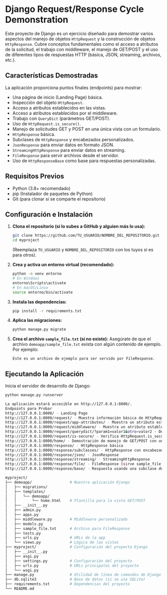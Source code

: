 # Django Request/Response Cycle Demonstration

Este proyecto de Django es un ejercicio diseñado para demostrar varios aspectos del manejo de objetos `HttpRequest` y la construcción de objetos `HttpResponse`. Cubre conceptos fundamentales como el acceso a atributos de la solicitud, el trabajo con middleware, el manejo de GET/POST y el uso de diferentes tipos de respuestas HTTP (básica, JSON, streaming, archivos, etc.).

## Características Demostradas

La aplicación proporciona puntos finales (endpoints) para mostrar:

*   Una página de inicio (Landing Page) básica.
*   Inspección del objeto `HttpRequest`.
*   Acceso a atributos establecidos en las vistas.
*   Acceso a atributos establecidos por el middleware.
*   Trabajo con `QueryDict` (parámetros GET/POST).
*   Uso de `HttpRequest.is_secure()`.
*   Manejo de solicitudes GET y POST en una única vista con un formulario.
*   `HttpResponse` básica.
*   Subclases de `HttpResponse` y encabezados personalizados.
*   `JsonResponse` para enviar datos en formato JSON.
*   `StreamingHttpResponse` para enviar datos en streaming.
*   `FileResponse` para servir archivos desde el servidor.
*   Uso de `HttpResponseBase` como base para respuestas personalizadas.

## Requisitos Previos

*   Python (3.8+ recomendado)
*   pip (Instalador de paquetes de Python)
*   Git (para clonar si se comparte el repositorio)

## Configuración e Instalación

1.  **Clona el repositorio (si lo subes a GitHub y alguien más lo usa):**
    ```bash
    git clone https://github.com/TU_USUARIO/NOMBRE_DEL_REPOSITORIO.git
    cd myproject
    ```
    (Reemplaza `TU_USUARIO` y `NOMBRE_DEL_REPOSITORIO` con los tuyos si es para otros).

2.  **Crea y activa un entorno virtual (recomendado):**
    ```bash
    python -m venv entorno
    # En Windows
    entorno\Scripts\activate
    # En macOS/Linux
    source entorno/bin/activate
    ```

3.  **Instala las dependencias:**
    ```bash
    pip install -r requirements.txt
    ```

4.  **Aplica las migraciones:**
    ```bash
    python manage.py migrate
    ```

5.  **Crea el archivo `sample_file.txt` (si no existe):**
    Asegúrate de que el archivo `demoapp/sample_file.txt` exista con algún contenido de ejemplo. Por ejemplo:
    ```
    Este es un archivo de ejemplo para ser servido por FileResponse.
    ```

## Ejecutando la Aplicación

Inicia el servidor de desarrollo de Django:

```bash
python manage.py runserver

La aplicación estará accesible en http://127.0.0.1:8000/.
Endpoints para Probar
http://127.0.0.1:8000/ - Landing Page
http://127.0.0.1:8000/request/ - Muestra información básica de HttpRequest
http://127.0.0.1:8000/request/app-attributes/ - Muestra un atributo establecido en la vista
http://127.0.0.1:8000/request/middleware/ - Muestra un atributo establecido en el middleware
http://127.0.0.1:8000/request/querydict/?param1=valor1&otro=valor2 - Demuestra QueryDict (prueba añadiendo parámetros GET)
http://127.0.0.1:8000/request/is-secure/ - Verifica HttpRequest.is_secure()
http://127.0.0.1:8000/home/ - Demostración de manejo de GET/POST con un formulario
http://127.0.0.1:8000/response/ - HttpResponse básica
http://127.0.0.1:8000/response/subclasses/ - HttpResponse con encabezados personalizados y código de estado
http://127.0.0.1:8000/response/json/ - JsonResponse
http://127.0.0.1:8000/response/streaming/ - StreamingHttpResponse
http://127.0.0.1:8000/response/file/ - FileResponse (sirve sample_file.txt)
http://127.0.0.1:8000/response/base/ - Respuesta usando una subclase de HttpResponseBase

myproject/
├── demoapp/                 # Nuestra aplicación Django
│   ├── migrations/
│   ├── templates/
│   │   └── demoapp/
│   │       └── home.html    # Plantilla para la vista GET/POST
│   ├── __init__.py
│   ├── admin.py
│   ├── apps.py
│   ├── middleware.py        # Middleware personalizado
│   ├── models.py
│   ├── sample_file.txt      # Archivo para FileResponse
│   ├── tests.py
│   ├── urls.py              # URLs de la app
│   └── views.py             # Lógica de las vistas
├── myproject/               # Configuración del proyecto Django
│   ├── __init__.py
│   ├── asgi.py
│   ├── settings.py          # Configuración del proyecto
│   ├── urls.py              # URLs principales del proyecto
│   └── wsgi.py
├── manage.py                # Utilidad de línea de comandos de Django
├── db.sqlite3               # Base de datos (si se usa SQLite)
├── requirements.txt         # Dependencias del proyecto
└── README.md                
